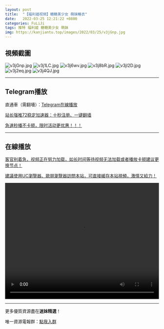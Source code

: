 ```yaml
---
layout: post
title:  "【福利姬视频】糖糖美少女 萌妹睡衣"
date:   2022-03-25 12:21:22 +0800
categories: FuLiJi
tags: 推特 福利姬 糖糖美少女 萌妹
img: https://kanjiantu.top/images/2022/03/25/v3jGnp.jpg
---
```



## 視頻截圖

![v3jGnp.jpg](https://kanjiantu.top/images/2022/03/25/v3jGnp.jpg)
![v3j1LC.jpg](https://kanjiantu.top/images/2022/03/25/v3j1LC.jpg)
![v3j6wv.jpg](https://kanjiantu.top/images/2022/03/25/v3j6wv.jpg)
![v3j8bR.jpg](https://kanjiantu.top/images/2022/03/25/v3j8bR.jpg)
![v3jl2D.jpg](https://kanjiantu.top/images/2022/03/25/v3jl2D.jpg)
![v3j2eq.jpg](https://kanjiantu.top/images/2022/03/25/v3j2eq.jpg)
![v3j4QJ.jpg](https://kanjiantu.top/images/2022/03/25/v3j4QJ.jpg)

* * *
## Telegram播放

直通車（需翻墻）：[Telegram在線播放](https://t.me/mimeijingxuan/115)

<u>站长强推72稳定加速器：[十秒注册、一键翻墙](https://72vpn.xyz/#/register?code=mimei) </u>


<u>急速秒播不卡顿，限时活动更优惠！！！</u>
* * *
## 在線播放
<u>客官别着急，视频正在努力加载，如长时间等待视频无法加载或者播放卡顿建议更换节点！</u>

<u>建議使用UC瀏覽器、歐朋瀏覽器訪問本站，可直接緩存本站視頻，激情又給力！</u>
<center><video src="https://cdn.publer.io/uploads/videos/6245a615db27977586aac948/b55ebf65cac2e2ad9360ed609f7e8a89.mp4" width="100%" height="380px" controls="controls"></video></center>


* * *
更多優質資源盡在**迷妹精選**！

唯一資源電報群：[點我入群](https://t.me/mimeijingxuan)


